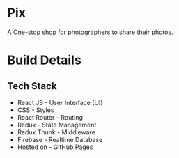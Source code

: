 # Pix

A One-stop shop for photographers to share their photos.

# Build Details

## Tech Stack

- React JS - User Interface (UI)
- CSS - Styles
- React Router - Routing
- Redux - State Management
- Redux Thunk - Middleware
- Firebase - Realtime Database
- Hosted on - GitHub Pages
